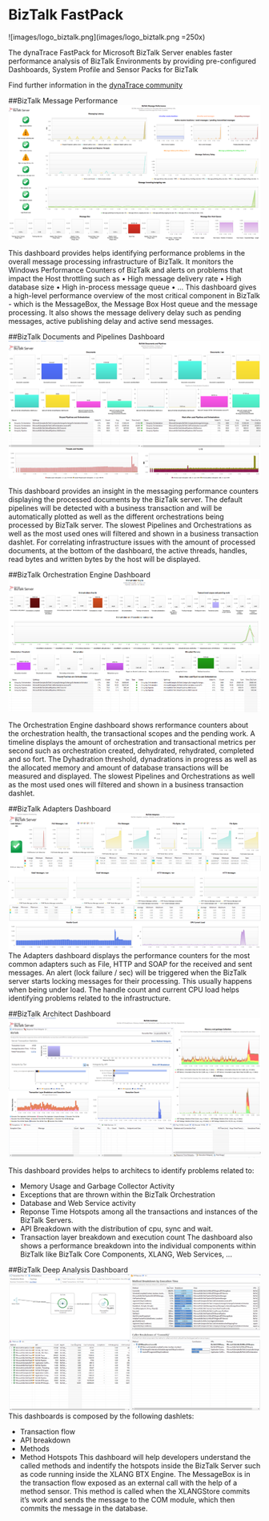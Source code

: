 # BizTalk FastPack

![images/logo_biztalk.png](images/logo_biztalk.png =250x)

The dynaTrace FastPack for Microsoft BizTalk Server enables faster performance analysis of BizTalk Environments by providing pre-configured Dashboards, System Profile and Sensor Packs for BizTalk

Find further information in the [dynaTrace community](https://community.dynatrace.com/community/display/DL/BizTalk+FastPack) 


##BizTalk Message Performance
![images/BizTalkPerformance.PNG](images/BizTalkPerformance.PNG)
 
This dashboard provides helps identifying performance problems in the overall message processing infrastructure of BizTalk. It monitors the Windows Performance Counters of BizTalk and alerts on problems that impact the Host throttling such as
•	High message delivery rate
•	High database size
•	High in-process message queue
•	...
This dashboard gives a high-level performance overview of the most critical component in BizTalk - which is the MessageBox, the Message Box Host queue and the message processing. It also shows the message delivery delay such as pending messages, active publishing delay and active send messages.


##BizTalk Documents and Pipelines Dashboard
![images/DocumentsAndPipelines.PNG](images/DocumentsAndPipelines.PNG)

This dashboard provides an insight in the messaging performance counters displaying the processed documents by the BizTalk server. The default pipelines will be detected with a business transaction and will be automatically plotted as well as the different orchestrations being processed by BizTalk server. The slowest Pipelines and Orchestrations as well as the most used ones will filtered and shown in a business transaction dashlet. For correlating infrastructure issues with the amount of processed documents, at the bottom of the dashboard, the active threads, handles, read bytes and written bytes by the host will be displayed. 


##BizTalk Orchestration Engine Dashboard
![images/OrchestrationEngine.PNG](images/OrchestrationEngine.PNG)

The Orchestration Engine dashboard shows rerformance counters about the orchestration health, the transactional scopes and the pending work. A timeline displays the amount of orchestration and transactional metrics per second such as orchestration created, dehydrated, rehydrated, completed and so fort. The Dyhadration threshold, dynadrations in progress as well as the allocated memory and amount of database transactions will be measured and displayed. The slowest Pipelines and Orchestrations as well as the most used ones will filtered and shown in a business transaction dashlet.

##BizTalk Adapters Dashboard
![images/Adapters.PNG](images/Adapters.PNG)
The Adapters dashboard displays the performance counters for the most common adapters such as File, HTTP and SOAP for the received and sent messages. An alert (lock failure / sec) will be triggered when the BizTalk server starts locking messages for their processing. This usually happens when being under load. The handle count and current CPU load helps identifying problems related to the infrastructure.
 
##BizTalk Architect Dashboard
![images/BitTalkArchitect.PNG](images/BitTalkArchitect.PNG)
 
This dashboard provides helps to architecs to identify problems related to:
-	Memory Usage and Garbage Collector Activity
-	Exceptions that are thrown within the BizTalk Orchestration
-	Database and Web Service activity
-	Reponse Time Hotspots among all the transactions and instances of the BizTalk Servers.
-	API Breakdown with the distribution of cpu, sync and wait.
-	Transaction layer breakdown and execution count
The dashboard also shows a performance breakdown into the individual components within BizTalk like BizTalk Core Components, XLANG, Web Services, ...

##BizTalk Deep Analysis Dashboard
![images/DeepAnalysis.PNG](images/DeepAnalysis.PNG)
This dashboards is composed by the following dashlets:
-	Transaction flow 
-	API breakdown
-	Methods
-	Method Hotspots
This dashboard will help developers understand the called methods and indentify the hotspots inside the BizTalk Server such as code running inside the XLANG BTX Engine. The MessageBox is in the transaction flow exposed as an external call with the help of a method sensor. This method is called when the XLANGStore commits it’s work and sends the message to the COM module, which then commits the message in the database. 

